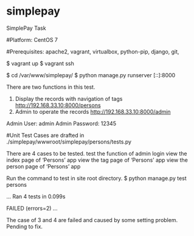 # simplepay
SimplePay Task

#Platform: 
CentOS 7

#Prerequisites: 
apache2,
vagrant,
virtualbox,
python-pip,
django,
git,


$ vagrant up
$ vagrant ssh

$ cd /var/www/simplepay/
$ python manage.py runserver [::]:8000


There are two functions in this test.
1. Display the records with navigation of tags
http://192.168.33.10:8000/persons
2. Admin to operate the records
http://192.168.33.10:8000/admin

Admin User: admin
Admin Password: 12345

#Unit Test 
Cases are drafted in
./simplepay/wwwroot/simplepay/persons/tests.py

There are 4 cases to be tested.
test the function of admin login
view the index page of ‘Persons’ app
view the tag page of ‘Persons’ app
view the person page of ‘Persons’ app

Run the command to test in site root directory.
$ python manage.py test persons

...
Ran 4 tests in 0.099s

FAILED (errors=2)
...

The case of 3 and 4 are failed and caused by some setting problem. Pending to fix.
